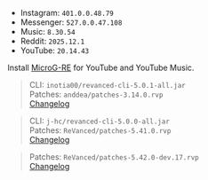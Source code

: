 - Instagram: `401.0.0.48.79`  
- Messenger: `527.0.0.47.108`  
- Music: `8.30.54`  
- Reddit: `2025.12.1`  
- YouTube: `20.14.43`  

Install [MicroG-RE](https://github.com/WSTxda/MicroG-RE/releases) for YouTube and YouTube Music.
  
> CLI: `inotia00/revanced-cli-5.0.1-all.jar`  
> Patches: `anddea/patches-3.14.0.rvp`  
> [Changelog](https://github.com/anddea/revanced-patches/releases/tag/v3.14.0)

> CLI: `j-hc/revanced-cli-5.0.0-all.jar`  
> Patches: `ReVanced/patches-5.41.0.rvp`  
> [Changelog](https://github.com/ReVanced/revanced-patches/releases/tag/v5.41.0)

> Patches: `ReVanced/patches-5.42.0-dev.17.rvp`  
> [Changelog](https://github.com/ReVanced/revanced-patches/releases/tag/v5.42.0-dev.17)  
